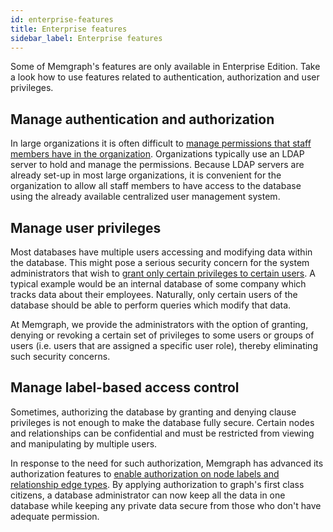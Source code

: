 ```yaml
---
id: enterprise-features
title: Enterprise features
sidebar_label: Enterprise features
---
```


Some of Memgraph's features are only available in Enterprise Edition. Take a
look how to use features related to authentication, authorization and user
privileges.

## Manage authentication and authorization

In large organizations it is often difficult to [manage permissions that staff
members have in the organization](/how-to-guides/manage-users-using-ldap.md).
Organizations typically use an LDAP server to hold and manage the permissions.
Because LDAP servers are already set-up in most large organizations, it is
convenient for the organization to allow all staff members to have access to the
database using the already available centralized user management system.

## Manage user privileges

Most databases have multiple users accessing and modifying data within the
database. This might pose a serious security concern for the system
administrators that wish to [grant only certain privileges to certain
users](/how-to-guides/manage-user-privileges.md). A typical example would be an
internal database of some company which tracks data about their employees.
Naturally, only certain users of the database should be able to perform queries
which modify that data.

At Memgraph, we provide the administrators with the option of granting, denying
or revoking a certain set of privileges to some users or groups of users (i.e.
users that are assigned a specific user role), thereby eliminating such security
concerns.

## Manage label-based access control

Sometimes, authorizing the database by granting and denying clause privileges is
not enough to make the database fully secure. Certain nodes and relationships
can be confidential and must be restricted from viewing and manipulating by
multiple users.

In response to the need for such authorization, Memgraph has advanced its
authorization features to [enable authorization on node labels and relationship
edge types](/how-to-guides/manage-label-based-access-control.md). By applying
authorization to graph's first class citizens, a database administrator can now
keep all the data in one database while keeping any private data secure from
those who don't have adequate permission.